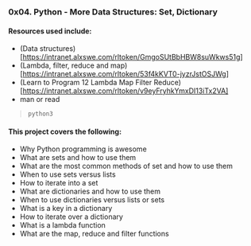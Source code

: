 ### 0x04. Python - More Data Structures: Set, Dictionary

#### Resources used include:
- (Data structures)[https://intranet.alxswe.com/rltoken/GmgoSUtBbHBW8suWkws51g]
- (Lambda, filter, reduce and map)[https://intranet.alxswe.com/rltoken/53f4kKVT0-jyzrJstOSJWg]
- (Learn to Program 12 Lambda Map Filter Reduce)[https://intranet.alxswe.com/rltoken/v9eyFryhkYmxDI13iTx2VA]
- man or read
> `python3`

#### This project covers the following:
- Why Python programming is awesome
- What are sets and how to use them
- What are the most common methods of set and how to use them
- When to use sets versus lists
- How to iterate into a set
- What are dictionaries and how to use them
- When to use dictionaries versus lists or sets
- What is a key in a dictionary
- How to iterate over a dictionary
- What is a lambda function
- What are the map, reduce and filter functions